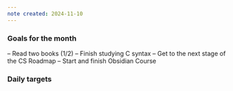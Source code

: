 ```yaml
---
note created: 2024-11-10
---
```

### Goals for the month

– Read two books (1/2)
– Finish studying C syntax 
– Get to the next stage of the CS Roadmap
– Start and finish Obsidian Course

### Daily targets
